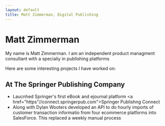 ```yaml
---
layout: default
title: Matt Zimmerman, Digital Publishing
---
```

# Matt Zimmerman

My name is Matt Zimmerman. I am an independent product managment consultant with a specialiy in publishing platforms

Here are some interesting projects I have worked on:</p>
## At The Springer Publishing Company

- Laucnhed Springer's first eBook and ejournal platform <a href="https"//connect.springerpub.com">Springer Publishng Connect
- Along with Dylan Wooters developed an API to do hourly imports of customer transaction informatio from four ecommerce platforms into SalesForce. This replaced a weekly manual process
